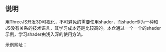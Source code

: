 ## 说明

用ThreeJS开发3D可视化，不可避免的需要使用shader，而shader作为一种和JS没有关系的技术语言，其学习成本还是比较高的。本仓通过一个一个的shader示例，学习shader由浅入深的使用方法。

示例网址：